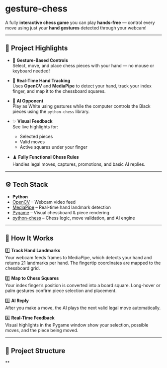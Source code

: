# gesture-chess

A fully **interactive chess game** you can play **hands-free** — control every move using just your **hand gestures** detected through your webcam!

---

## 📌 **Project Highlights**

- 🎥 **Gesture-Based Controls**  
  Select, move, and place chess pieces with your hand — no mouse or keyboard needed!

- 👋 **Real-Time Hand Tracking**  
  Uses **OpenCV** and **MediaPipe** to detect your hand, track your index finger, and map it to the chessboard squares.

- 🤖 **AI Opponent**  
  Play as White using gestures while the computer controls the Black pieces using the `python-chess` library.

- ✨ **Visual Feedback**  
  See live highlights for:
  - Selected pieces
  - Valid moves
  - Active squares under your finger

- ♟️ **Fully Functional Chess Rules**  
  Handles legal moves, captures, promotions, and basic AI replies.

---

## ⚙️ **Tech Stack**

- **Python**
- [OpenCV](https://opencv.org/) – Webcam video feed
- [MediaPipe](https://google.github.io/mediapipe/) – Real-time hand landmark detection
- [Pygame](https://www.pygame.org/) – Visual chessboard & piece rendering
- [python-chess](https://python-chess.readthedocs.io/) – Chess logic, move validation, and AI engine

---

## 🚀 **How It Works**

1️⃣ **Track Hand Landmarks**  
Your webcam feeds frames to MediaPipe, which detects your hand and returns 21 landmarks per hand. The fingertip coordinates are mapped to the chessboard grid.

2️⃣ **Map to Chess Squares**  
Your index finger’s position is converted into a board square. Long-hover or palm gestures confirm piece selection and placement.

3️⃣ **AI Reply**  
After you make a move, the AI plays the next valid legal move automatically.

4️⃣ **Real-Time Feedback**  
Visual highlights in the Pygame window show your selection, possible moves, and the piece being moved.

---

## 📂 **Project Structure**

**
